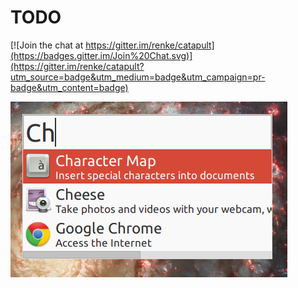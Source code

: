 TODO
====

[![Join the chat at https://gitter.im/renke/catapult](https://badges.gitter.im/Join%20Chat.svg)](https://gitter.im/renke/catapult?utm_source=badge&utm_medium=badge&utm_campaign=pr-badge&utm_content=badge)

![Catapult in action](/doc/screenshots/0.2.0/catapult.png?raw=true)